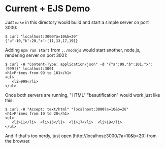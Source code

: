 # Current + EJS Demo

Just `make` in this directory would build and start a simple server on port 3000:

```
$ curl "localhost:3000?a=10&b=20"
{"a":10,"b":20,"x":[11,13,17,19]}
```

Adding `npm run start` from `../nodejs` would start another, node.js, rendering server on port 3001:

```
$ curl -H "Content-Type: application/json" -d '{"a":99,"b":101,"x":[999]}' localhost:3001
<h1>Primes from 99 to 101</h1>
<ul>
   <li>999</li> 
</ul>
```

Once both servers are running, "HTML" "beautification" would work just like this:

```
$ curl -H "Accept: text/html" "localhost:3000?a=10&b=20"
<h1>Primes from 10 to 20</h1>
<ul>
   <li>11</li>  <li>13</li>  <li>17</li>  <li>19</li> 
</ul>
```

And if that's too nerdy, just open [http://localhost:3000/?a=10&b=20] from the browser.
